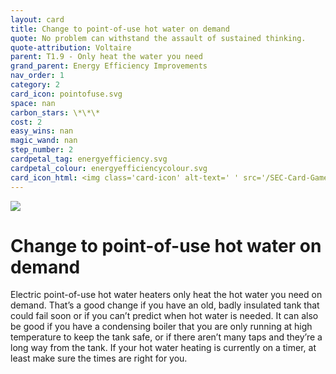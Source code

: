 ```yaml
---
layout: card
title: Change to point-of-use hot water on demand
quote: No problem can withstand the assault of sustained thinking.
quote-attribution: Voltaire
parent: T1.9 - Only heat the water you need
grand_parent: Energy Efficiency Improvements 
nav_order: 1
category: 2
card_icon: pointofuse.svg
space: nan
carbon_stars: \*\*\*
cost: 2
easy_wins: nan
magic_wand: nan
step_number: 2
cardpetal_tag: energyefficiency.svg
cardpetal_colour: energyefficiencycolour.svg
card_icon_html: <img class='card-icon' alt-text=' ' src='/SEC-Card-Game/graphics/card_icons/pointofuse.svg'>
---
```


<img class='card-icon' alt-text=' ' src='/SEC-Card-Game/graphics/card_icons/pointofuse.svg'>
<h1>Change to point-of-use hot water on demand</h1>

<p>Electric point-of-use hot water heaters only heat the hot water you need on demand. That’s a good change if you have an old, badly insulated tank that could fail soon or if you can’t predict when hot water is needed.  It can also be good if you have a condensing boiler that you are only running at high temperature to keep the tank safe, or if there aren’t many taps and they’re a long way from the tank.  If your hot water heating is currently on a timer, at least make sure the times are right for you.</p> 

